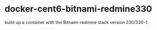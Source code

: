 # docker-cent6-bitnami-redmine330
build up a container with the Bitnami-redmine stack version 330/330-1. 
